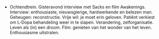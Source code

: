- Ochtendtrein. Gisteravond interview met Sacks en film Awakenings. Interview: enthousiaste, nieuwsgierige, hardwerkende en belezen man. Geheugen: reconstructie. Vrije wil: je moet erin geloven. Patiënt verkiest om L-Dopa behandeling weer in te slapen. Verandering, zelforganisatie. Leven als (in) een droom. Film: genieten van het wonder van het leven. Enthousiasme uitstralen.